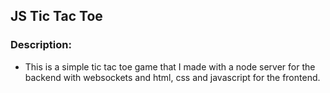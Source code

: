 ## JS Tic Tac Toe

### Description:
- This is a simple tic tac toe game that I made with a node server for the backend with websockets and html, css and javascript for the frontend.